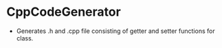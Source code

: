 # CppCodeGenerator
* Generates .h and .cpp file consisting of getter and setter functions for class.
